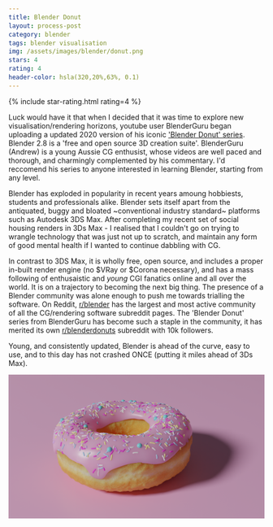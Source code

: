 ```yaml
---
title: Blender Donut
layout: process-post
category: blender 
tags: blender visualisation
img: /assets/images/blender/donut.png
stars: 4
rating: 4
header-color: hsla(320,20%,63%, 0.1)
---
```

 {% include star-rating.html rating=4 %}


Luck would have it that when I decided that it was time to explore new visualisation/rendering horizons, youtube user BlenderGuru began uploading a updated 2020 version of his iconic <a href="https://www.youtube.com/playlist?list=PLjEaoINr3zgEq0u2MzVgAaHEBt--xLB6U" class=" link">'Blender Donut' series</a>. 
Blender 2.8 is a 'free and open source 3D creation suite'. BlenderGuru (Andrew) is a young Aussie CG enthusist, whose videos are well paced and thorough, and charmingly complemented by his commentary. I'd reccomend his series to anyone interested in learning Blender, starting from any level. 

Blender has exploded in popularity in recent years amoung hobbiests, students and professionals alike. Blender sets itself apart from the antiquated, buggy and bloated ~conventional industry standard~ platforms such as Autodesk 3DS Max. After completing my recent set of social housing renders in 3Ds Max - I realised that I couldn't go on trying to wrangle technology that was just not up to scratch, and maintain any form of good mental health if I wanted to continue dabbling with CG. 

In contrast to 3DS Max, it is wholly free, open source, and includes a proper in-built render engine (no $VRay or $Corona necessary), and has a mass following of enthusaistic and *young* CGI fanatics online and all over the world. It is on a trajectory to becoming the next big thing. The presence of a Blender community was alone enough to push me towards trialling the software. On Reddit, <a href="https://www.reddit.com/r/blender/" class="link">r/blender</a> has the largest and most active community of all the CG/rendering software subreddit pages. The 'Blender Donut' series from BlenderGuru has become such a staple in the community, it has merited its own <a href="https://www.reddit.com/r/BlenderDoughnuts/" class="link">r/blenderdonuts</a> subreddit with 10k followers.  

Young, and consistently updated, Blender is ahead of the curve, easy to use, and to this day has not crashed ONCE (putting it miles ahead of 3Ds Max). 


<img class="d-block w-100" src="/assets/images/blender/donut.png" alt="Donut">


